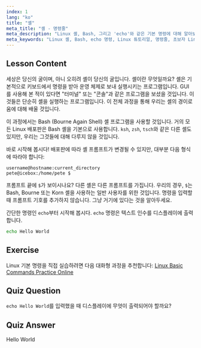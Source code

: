 ```yaml
---
index: 1
lang: "ko"
title: "셸"
meta_title: "셸 - 명령줄"
meta_description: "Linux 셸, Bash, 그리고 'echo'와 같은 기본 명령에 대해 알아보세요. 셸 프롬프트를 이해하고 이 초보자 친화적인 가이드로 Linux 여정을 시작하세요."
meta_keywords: "Linux 셸, Bash, echo 명령, Linux 튜토리얼, 명령줄, 초보자 Linux, 셸 프롬프트, Linux 가이드"
---
```


## Lesson Content

세상은 당신의 굴이며, 아니 오히려 셸이 당신의 굴입니다. 셸이란 무엇일까요? 셸은 기본적으로 키보드에서 명령을 받아 운영 체제로 보내 실행시키는 프로그램입니다. GUI 를 사용해 본 적이 있다면 "터미널" 또는 "콘솔"과 같은 프로그램을 보셨을 것입니다. 이것들은 단순히 셸을 실행하는 프로그램입니다. 이 전체 과정을 통해 우리는 셸의 경이로움에 대해 배울 것입니다.

이 과정에서는 Bash (Bourne Again Shell) 셸 프로그램을 사용할 것입니다. 거의 모든 Linux 배포판은 Bash 셸을 기본으로 사용합니다. `ksh`, `zsh`, `tsch`와 같은 다른 셸도 있지만, 우리는 그것들에 대해 다루지 않을 것입니다.

바로 시작해 봅시다! 배포판에 따라 셸 프롬프트가 변경될 수 있지만, 대부분 다음 형식에 따라야 합니다:

```plaintext
username@hostname:current_directory
pete@icebox:/home/pete $
```

프롬프트 끝에 `$`가 보이시나요? 다른 셸은 다른 프롬프트를 가집니다. 우리의 경우, `$`는 Bash, Bourne 또는 Korn 셸을 사용하는 일반 사용자를 위한 것입니다. 명령을 입력할 때 프롬프트 기호를 추가하지 않습니다. 그냥 거기에 있다는 것을 알아두세요.

간단한 명령인 `echo`부터 시작해 봅시다. `echo` 명령은 텍스트 인수를 디스플레이에 출력합니다.

```bash
echo Hello World
```

## Exercise

Linux 기본 명령을 직접 실습하려면 다음 대화형 과정을 추천합니다: [Linux Basic Commands Practice Online](https://labex.io/ko/courses/linux-basic-commands-practice-online)

## Quiz Question

`echo Hello World`를 입력했을 때 디스플레이에 무엇이 출력되어야 할까요?

## Quiz Answer

Hello World
